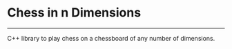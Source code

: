 # Chess in n Dimensions

- - - - - - - - - - - 

C++ library to play chess on a chessboard of any number of dimensions.
